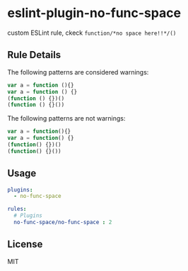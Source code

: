 # eslint-plugin-no-func-space

custom ESLint rule, ckeck `function/*no space here!!*/()`

## Rule Details

The following patterns are considered warnings:

```js
var a = function (){}
var a = function () {}
(function () {})()
(function () {}())
```

The following patterns are not warnings:

```js
var a = function(){}
var a = function() {}
(function() {})()
(function() {}())
```

## Usage

```yaml
plugins:
  - no-func-space

rules:
  # Plugins
  no-func-space/no-func-space : 2
```

## License

MIT
